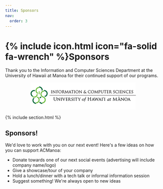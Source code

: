 ```yaml
---
title: Sponsors
nav:
  order: 3
---
```


# {% include icon.html icon="fa-solid fa-wrench" %}Sponsors

Thank you to the Information and Computer Sciences Department at the University of Hawaii at Manoa for their continued support of our programs.

<center>
	<img src="../images/uhics.png" alt="UH ICS Logo">
</center>

{% include section.html %}

## Sponsors!

We'd love to work with you on our next event! Here's a few ideas on how you can support ACManoa:
- Donate towards one of our next social events (advertising will include company name/logo)
- Give a showcase/tour of your company
- Hold a lunch/dinner with a tech talk or informal information session
- Suggest something! We're always open to new ideas


